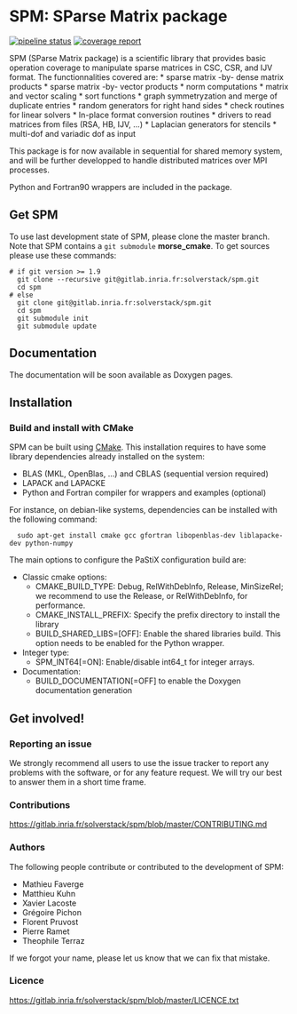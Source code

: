 SPM: SParse Matrix package
==========================

[![pipeline status](https://gitlab.inria.fr/solverstack/spm/badges/master/pipeline.svg)](https://gitlab.inria.fr/solverstack/spm/pipelines) [![coverage report](https://gitlab.inria.fr/solverstack/spm/badges/master/coverage.svg)](https://sonarqube.bordeaux.inria.fr/sonarqube/dashboard?id=hiepacs%3Aspm%3Agitlab%3Amaster)

SPM (SParse Matrix package) is a scientific library that provides
basic operation coverage to manipulate sparse matrices in CSC, CSR,
and IJV format.
The functionnalities covered are:
    * sparse matrix -by- dense matrix products
    * sparse matrix -by- vector products
    * norm computations
    * matrix and vector scaling
    * sort functions
    * graph symmetryzation and merge of duplicate entries
    * random generators for right hand sides
    * check routines for linear solvers
    * In-place format conversion routines
    * drivers to read matrices from files (RSA, HB, IJV, ...)
    * Laplacian generators for stencils
    * multi-dof and variadic dof as input

This package is for now available in sequential for shared memory
system, and will be further developped to handle distributed matrices
over MPI processes.

Python and Fortran90 wrappers are included in the package.

Get SPM
-------

To use last development state of SPM, please clone the master
branch. Note that SPM contains a `git submodule` **morse_cmake**.
To get sources please use these commands:

    # if git version >= 1.9
      git clone --recursive git@gitlab.inria.fr:solverstack/spm.git
      cd spm
    # else
      git clone git@gitlab.inria.fr:solverstack/spm.git
      cd spm
      git submodule init
      git submodule update

Documentation
-------------

The documentation will be soon available as Doxygen pages.

Installation
------------

### Build and install with CMake

SPM can be built using [CMake](https://cmake.org/). This
installation requires to have some library dependencies already
installed on the system:
   * BLAS (MKL, OpenBlas, ...) and CBLAS (sequential version required)
   * LAPACK and LAPACKE
   * Python and Fortran compiler for wrappers and examples (optional)

For instance, on debian-like systems, dependencies can be installed with the following command:

      sudo apt-get install cmake gcc gfortran libopenblas-dev liblapacke-dev python-numpy

The main options to configure the PaStiX configuration build are:
   * Classic cmake options:
       * CMAKE_BUILD_TYPE: Debug, RelWithDebInfo, Release, MinSizeRel; we recommend to use the Release, or RelWithDebInfo, for performance.
       * CMAKE_INSTALL_PREFIX: Specify the prefix directory to install the library
       * BUILD_SHARED_LIBS=[OFF]: Enable the shared libraries build. This option needs to be enabled for the Python wrapper.
   * Integer type:
       * SPM_INT64[=ON]: Enable/disable int64_t for integer arrays.
   * Documentation:
       * BUILD_DOCUMENTATION[=OFF] to enable the Doxygen documentation generation

Get involved!
---------------------

### Reporting an issue

We strongly recommend all users to use the issue tracker to report any
problems with the software, or for any feature request. We will try
our best to answer them in a short time frame.

### Contributions

https://gitlab.inria.fr/solverstack/spm/blob/master/CONTRIBUTING.md

### Authors

The following people contribute or contributed to the development of SPM:
  * Mathieu Faverge
  * Matthieu Kuhn
  * Xavier Lacoste
  * Grégoire Pichon
  * Florent Pruvost
  * Pierre Ramet
  * Theophile Terraz

If we forgot your name, please let us know that we can fix that mistake.

### Licence

https://gitlab.inria.fr/solverstack/spm/blob/master/LICENCE.txt
